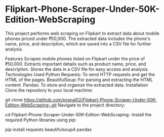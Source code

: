 # Flipkart-Phone-Scraper-Under-50K-Edition-WebScraping
This project performs web scraping on Flipkart to extract data about mobile phones priced under ₹50,000. The extracted data includes the phone's name, price, and description, which are saved into a CSV file for further analysis.

Features
Scrapes mobile phones listed on Flipkart under the price of ₹50,000.
Extracts important details such as product name, price, and description.
Stores the data in a CSV file for easy access and analysis.
Technologies Used
Python
Requests: To send HTTP requests and get the HTML of the pages.
BeautifulSoup: For parsing and extracting the HTML content.
Pandas: To store and organize the extracted data.
Installation
Clone the repository to your local machine:

git clone https://github.com/pranal02/Flipkart-Phone-Scraper-Under-50K-Edition-WebScraping-.git
Navigate to the project directory:

cd Flipkart-Phone-Scraper-Under-50K-Edition-WebScraping-
Install the required Python libraries using pip:

pip install requests beautifulsoup4  pandas
